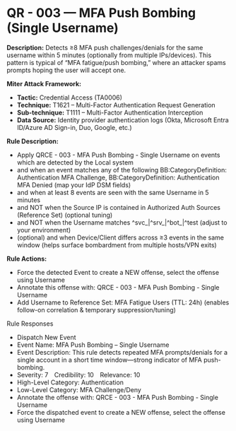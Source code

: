 # QR - 003 — MFA Push Bombing (Single Username)

**Description:** Detects ≥8 MFA push challenges/denials for the same username within 5 minutes (optionally from multiple IPs/devices). This pattern is typical of “MFA fatigue/push bombing,” where an attacker spams prompts hoping the user will accept one.

**Miter Attack Framework:** 
- **Tactic:** Credential Access (TA0006)
- **Technique:** T1621 – Multi-Factor Authentication Request Generation
- **Sub-technique:** T1111 – Multi-Factor Authentication Interception
- **Data Source:** Identity provider authentication logs (Okta, Microsoft Entra ID/Azure AD Sign-in, Duo, Google, etc.)

**Rule Description:** 
- Apply QRCE - 003 - MFA Push Bombing - Single Username on events which are detected by the Local system
- and when an event matches any of the following BB:CategoryDefinition: Authentication MFA Challenge, BB:CategoryDefinition: Authentication MFA Denied (map your IdP DSM fields)
- and when at least 8 events are seen with the same Username in 5 minutes
- and NOT when the Source IP is contained in Authorized Auth Sources (Reference Set) (optional tuning)
- and NOT when the Username matches ^svc_|^srv_|^bot_|^test (adjust to your environment)
- (optional) and when Device/Client differs across ≥3 events in the same window (helps surface bombardment from multiple hosts/VPN exits)

**Rule Actions:**
- Force the detected Event to create a NEW offense, select the offense using Username
- Annotate this offense with: QRCE - 003 - MFA Push Bombing - Single Username
- Add Username to Reference Set: MFA Fatigue Users (TTL: 24h) (enables follow-on correlation & temporary suppression/tuning)

Rule Responses
- Dispatch New Event
- Event Name: MFA Push Bombing – Single Username
- Event Description: This rule detects repeated MFA prompts/denials for a single account in a short time window—strong indicator of MFA push-bombing.
- Severity: 7 Credibility: 10 Relevance: 10
- High-Level Category: Authentication
- Low-Level Category: MFA Challenge/Deny
- Annotate the offense with: QRCE - 003 - MFA Push Bombing - Single Username
- Force the dispatched event to create a NEW offense, select the offense using Username
